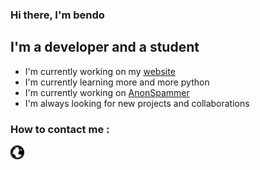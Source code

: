### Hi there, I'm bendo 

## I'm a developer and a student   
- I'm currently working on my [website](https://bendo.codes/)
- I'm currently learning more and more python
- I'm currently working on [AnonSpammer](https://github.com/ogbendo/AnonSpammer)
- I'm always looking for new projects and collaborations

### How to contact me :
[<img align="left" alt="WEBSITE" width="22px" src="https://raw.githubusercontent.com/iconic/open-iconic/master/svg/globe.svg" />](https://bendo.codes/)


